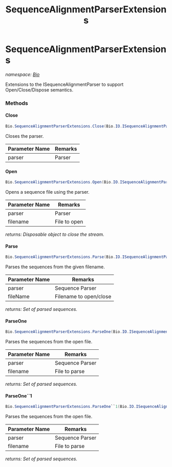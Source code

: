 ﻿---
title: SequenceAlignmentParserExtensions
---

# SequenceAlignmentParserExtensions
_namespace: [Bio](N-Bio.html)_

Extensions to the ISequenceAlignmentParser to support Open/Close/Dispose semantics.

### Methods

#### Close
```csharp
Bio.SequenceAlignmentParserExtensions.Close(Bio.IO.ISequenceAlignmentParser)
```
Closes the parser.

|Parameter Name|Remarks|
|--------------|-------|
|parser|Parser|


#### Open
```csharp
Bio.SequenceAlignmentParserExtensions.Open(Bio.IO.ISequenceAlignmentParser,System.String)
```
Opens a sequence file using the parser.

|Parameter Name|Remarks|
|--------------|-------|
|parser|Parser|
|filename|File to open|

_returns: Disposable object to close the stream._

#### Parse
```csharp
Bio.SequenceAlignmentParserExtensions.Parse(Bio.IO.ISequenceAlignmentParser,System.String)
```
Parses the sequences from the given filename.

|Parameter Name|Remarks|
|--------------|-------|
|parser|Sequence Parser|
|fileName|Filename to open/close|

_returns: Set of parsed sequences._

#### ParseOne
```csharp
Bio.SequenceAlignmentParserExtensions.ParseOne(Bio.IO.ISequenceAlignmentParser,System.String)
```
Parses the sequences from the open file.

|Parameter Name|Remarks|
|--------------|-------|
|parser|Sequence Parser|
|filename|File to parse|

_returns: Set of parsed sequences._

#### ParseOne``1
```csharp
Bio.SequenceAlignmentParserExtensions.ParseOne``1(Bio.IO.ISequenceAlignmentParser,System.String)
```
Parses the sequences from the open file.

|Parameter Name|Remarks|
|--------------|-------|
|parser|Sequence Parser|
|filename|File to parse|

_returns: Set of parsed sequences._




